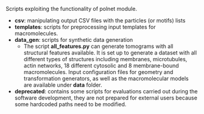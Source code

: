 Scripts exploiting the functionality of polnet module.

* **csv**: manipulating output CSV files with the particles (or motifs) lists
* **templates**: scripts for preprocessing input templates for macromolecules.
* **data_gen**: scripts for synthetic data generation
  * The script **all_features.py** can generate tomograms with all structural features available. It is set up to generate 
    a dataset with all different types of structures including membranes, microtubules, actin networks, 18 different 
    cytosolic and 8 membrane-bound macromolecules. Input configuration files for geometry and transformation generators, 
    as well as the macromolecular models are available under **data** folder.
* **deprecated**: contains 
some scripts for evaluations carried out during the software development, they are not prepared for external users
because some hardcoded paths need to be modified.